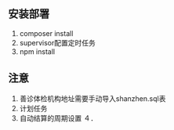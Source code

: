 ## 安装部署
1. composer install
1. supervisor配置定时任务
1. npm install

## 注意
1. 善诊体检机构地址需要手动导入shanzhen.sql表
2. 计划任务
3. 自动结算的周期设置
４．
